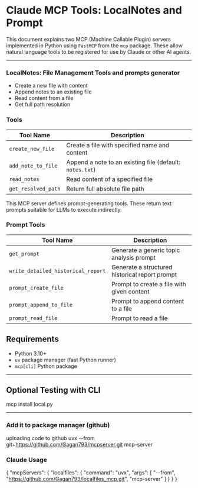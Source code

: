 # Claude MCP Tools: LocalNotes and Prompt

This document explains two MCP (Machine Callable Plugin) servers implemented in Python using `FastMCP` from the `mcp` package. These allow natural language tools to be registered for use by Claude or other AI agents.

---
### LocalNotes: File Management Tools and prompts generator

* Create a new file with content
* Append notes to an existing file
* Read content from a file
* Get full path resolution

### Tools

| Tool Name           | Description                                              |
| ------------------- | -------------------------------------------------------- |
| `create_new_file`   | Create a file with specified name and content            |
| `add_note_to_file`  | Append a note to an existing file (default: `notes.txt`) |
| `read_notes`        | Read content of a specified file                         |
| `get_resolved_path` | Return full absolute file path                           |



This MCP server defines prompt-generating tools. These return text prompts suitable for LLMs to execute indirectly.

### Prompt Tools

| Tool Name                          | Description                                    |
| ---------------------------------- | ---------------------------------------------- |
| `get_prompt`                       | Generate a generic topic analysis prompt       |
| `write_detailed_historical_report` | Generate a structured historical report prompt |
| `prompt_create_file`               | Prompt to create a file with given content     |
| `prompt_append_to_file`            | Prompt to append content to a file             |
| `prompt_read_file`                 | Prompt to read a file                          |




## Requirements

* Python 3.10+
* `uv` package manager (fast Python runner)
* `mcp[cli]` Python package

---

## Optional Testing with CLI
mcp install local.py

---
### Add it to package manager (github)
uploading code to github
uvx --from git+https://github.com/Gagan793/mcpserver.git mcp-server 

### Claude Usage 
{
  "mcpServers": {
    "localfiles": {
      "command": "uvx",
      "args": [
        "--from",
        "https://github.com/Gagan793/localfiles_mcp.git",
        "mcp-server"
      ]
    }
  }
}


